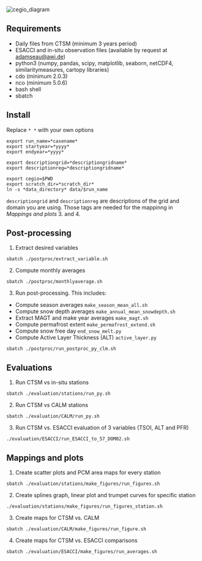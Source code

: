 ![cegio_diagram](https://user-images.githubusercontent.com/24732655/216118980-9d2e0f97-a540-448f-ac96-3f972270891b.png)

## Requirements
- Daily files from CTSM (minimum 3 years period)
- ESACCI and in-situ observation files (available by request at adamseau@awi.de)
- python3 (numpy, pandas, scipy, matplotlib, seaborn, netCDF4, similaritymeasures, cartopy libraries)
- cdo (minimum 2.0.3)
- nco (minimum 5.0.6)
- bash shell
- sbatch

## Install
Replace `* *` with your own options

```
export run_name=*casename*
export startyear=*yyyy*
export endyear=*yyyy*

export descriptiongrid=*descriptiongridname*
export descriptionreg=*descriptiongridname*

export cegio=$PWD
export scratch_dir=*scratch_dir*
ln -s *data_directory* data/$run_name
```

`descriptiongrid` and `descriptionreg` are descriptions of the grid and domain you are using. Those tags are needed for the mappinng in *Mappings and plots* 3. and 4.

## Post-processing

1. Extract desired variables
```
sbatch ./postproc/extract_variable.sh
```

2. Compute monthly averages
```
sbatch ./postproc/monthlyaverage.sh
```

3. Run post-processing. This includes:
- Compute season averages `make_season_mean_all.sh`
- Compute snow depth averages `make_annual_mean_snowdepth.sh`
- Extract MAGT and make year averages `make_magt.sh`
- Compute permafrost extent `make_permafrost_extend.sh`
- Compute snow free day `end_snow_melt.py`
- Compute Active Layer Thickness (ALT) `active_layer.py`
```
sbatch ./postproc/run_postproc_py_clm.sh
```
## Evaluations

1. Run CTSM vs in-situ stations
```
sbatch ./evaluation/stations/run_py.sh
```

2. Run CTSM vs CALM stations
```
sbatch ./evaluation/CALM/run_py.sh
```

3. Run CTSM vs. ESACCI evaluation of 3 variables (TSOI, ALT and PFR)

```
./evaluation/ESACCI/run_ESACCI_to_57_DOM02.sh
```

## Mappings and plots

1. Create scatter plots and PCM area maps for every station
```
sbatch ./evaluation/stations/make_figures/run_figures.sh
```

2. Create splines graph, linear plot and trumpet curves for specific station
```
./evaluation/stations/make_figures/run_figures_station.sh
```

3. Create maps for CTSM vs. CALM
```
sbatch ./evaluation/CALM/make_figures/run_figure.sh
```

4. Create maps for CTSM vs. ESACCI comparisons
```
sbatch ./evaluation/ESACCI/make_figures/run_averages.sh
```
